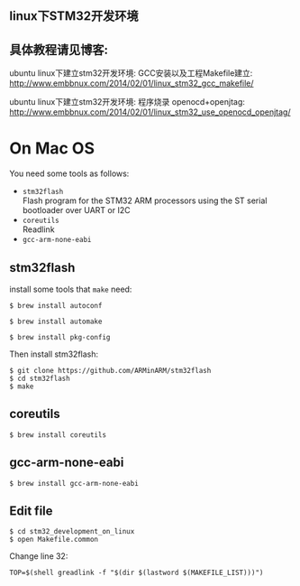 ## linux下STM32开发环境
## 具体教程请见博客:

ubuntu linux下建立stm32开发环境: GCC安装以及工程Makefile建立:
http://www.embbnux.com/2014/02/01/linux_stm32_gcc_makefile/

ubuntu linux下建立stm32开发环境: 程序烧录 openocd+openjtag:
http://www.embbnux.com/2014/02/01/linux_stm32_use_openocd_openjtag/


# On Mac OS

You need some tools as follows:

* `stm32flash` </br>
Flash program for the STM32 ARM processors using the ST serial bootloader over UART or I2C
* `coreutils` </br>
Readlink
* `gcc-arm-none-eabi`

## stm32flash
install some tools that `make` need:

```
$ brew install autoconf
```

```
$ brew install automake
```

```
$ brew install pkg-config
```

Then install stm32flash:

```
$ git clone https://github.com/ARMinARM/stm32flash
$ cd stm32flash
$ make
```

## coreutils
```
$ brew install coreutils
```
## gcc-arm-none-eabi
```
$ brew install gcc-arm-none-eabi
```
## Edit file
```
$ cd stm32_development_on_linux
$ open Makefile.common
```

Change line 32:

```
TOP=$(shell greadlink -f "$(dir $(lastword $(MAKEFILE_LIST)))")

```


